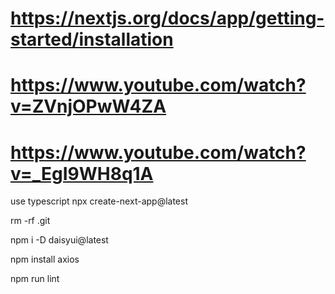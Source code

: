 # https://nextjs.org/docs/app/getting-started/installation
# https://www.youtube.com/watch?v=ZVnjOPwW4ZA 
# https://www.youtube.com/watch?v=_EgI9WH8q1A
use typescript
npx create-next-app@latest
<!-- remove git  -->
rm -rf .git

npm i -D daisyui@latest

npm install axios

<!-- check lint -->
npm run lint 

<!-- command + d, -> multiple consor -->
<!-- dynamic route folder/[id] -->